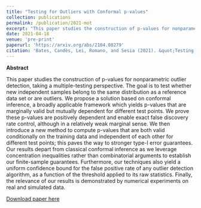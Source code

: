 ```yaml
---
title: "Testing for Outliers with Conformal p-values"
collection: publications
permalink: /publication/2021-mot
excerpt: "This paper studies the construction of p-values for nonparametric outlier detection, taking a multiple-testing perspective."
date: 2021-04-18
venue: 'pre-print'
paperurl: 'https://arxiv.org/abs/2104.08279'
citation: 'Bates, Candès, Lei, Romano, and Sesia (2021). &quot;Testing for Outliers with Conformal p-values.&quot; <i>arXiv</i>.'
---
```


**Abstract**

This paper studies the construction of p-values for nonparametric outlier detection, taking a multiple-testing perspective. The goal is to test whether new independent samples belong to the same distribution as a reference data set or are outliers. We propose a solution based on conformal inference, a broadly applicable framework which yields p-values that are marginally valid but mutually dependent for different test points. We prove these p-values are positively dependent and enable exact false discovery rate control, although in a relatively weak marginal sense. We then introduce a new method to compute p-values that are both valid conditionally on the training data and independent of each other for different test points; this paves the way to stronger type-I error guarantees. Our results depart from classical conformal inference as we leverage concentration inequalities rather than combinatorial arguments to establish our finite-sample guarantees. Furthermore, our techniques also yield a uniform confidence bound for the false positive rate of any outlier detection algorithm, as a function of the threshold applied to its raw statistics. Finally, the relevance of our results is demonstrated by numerical experiments on real and simulated data. 

[Download paper here](http://msesia.github.io/files/multiple-outlier-test.pdf)